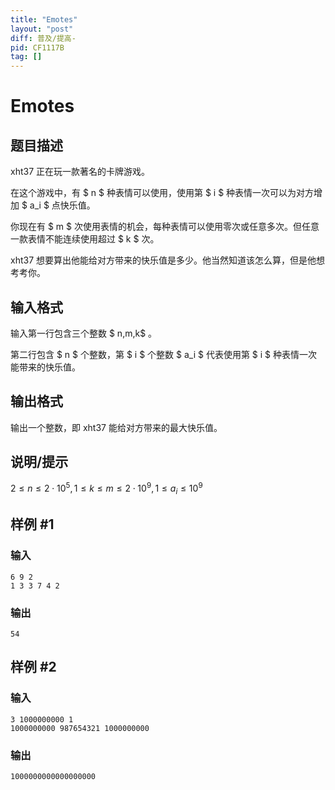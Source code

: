 ```yaml
---
title: "Emotes"
layout: "post"
diff: 普及/提高-
pid: CF1117B
tag: []
---
```


# Emotes

## 题目描述

xht37 正在玩一款著名的卡牌游戏。

在这个游戏中，有 $ n $ 种表情可以使用，使用第 $ i $ 种表情一次可以为对方增加 $ a_i $ 点快乐值。

你现在有 $ m $ 次使用表情的机会，每种表情可以使用零次或任意多次。但任意一款表情不能连续使用超过 $ k $ 次。

xht37 想要算出他能给对方带来的快乐值是多少。他当然知道该怎么算，但是他想考考你。

## 输入格式

输入第一行包含三个整数 $ n,m,k$ 。

第二行包含 $ n $ 个整数，第 $ i $ 个整数 $ a_i $ 代表使用第 $ i $ 种表情一次能带来的快乐值。

## 输出格式

输出一个整数，即 xht37 能给对方带来的最大快乐值。

## 说明/提示

$2 \le n \le 2 \cdot 10^5,1 \le k \le m \le 2 \cdot 10^9,1 \le a_i \le 10^9$

## 样例 #1

### 输入

```
6 9 2
1 3 3 7 4 2

```

### 输出

```
54

```

## 样例 #2

### 输入

```
3 1000000000 1
1000000000 987654321 1000000000

```

### 输出

```
1000000000000000000

```

